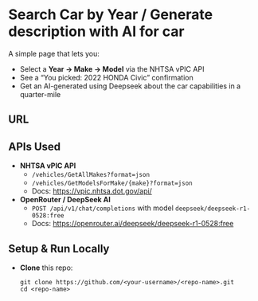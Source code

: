 # Search Car by Year / Generate description with AI for car

A simple page that lets you:

- Select a **Year -> Make -> Model** via the NHTSA vPIC API
- See a “You picked: 2022 HONDA Civic” confirmation
- Get an AI-generated using Deepseek about the car capabilities in a quarter-mile

## URL

## APIs Used

- **NHTSA vPIC API**
  - `/vehicles/GetAllMakes?format=json`
  - `/vehicles/GetModelsForMake/{make}?format=json`
  - Docs: https://vpic.nhtsa.dot.gov/api/
- **OpenRouter / DeepSeek AI**
  - `POST /api/v1/chat/completions` with model `deepseek/deepseek-r1-0528:free`
  - Docs: https://openrouter.ai/deepseek/deepseek-r1-0528:free

## Setup & Run Locally

- **Clone** this repo:
  ```
  git clone https://github.com/<your-username>/<repo-name>.git
  cd <repo-name>
  ```
